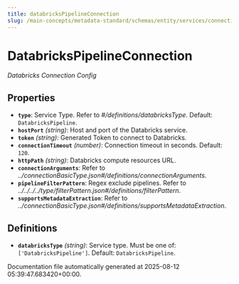 ```yaml
---
title: databricksPipelineConnection
slug: /main-concepts/metadata-standard/schemas/entity/services/connections/pipeline/databrickspipelineconnection
---
```


# DatabricksPipelineConnection

*Databricks Connection Config*

## Properties

- **`type`**: Service Type. Refer to *#/definitions/databricksType*. Default: `DatabricksPipeline`.
- **`hostPort`** *(string)*: Host and port of the Databricks service.
- **`token`** *(string)*: Generated Token to connect to Databricks.
- **`connectionTimeout`** *(number)*: Connection timeout in seconds. Default: `120`.
- **`httpPath`** *(string)*: Databricks compute resources URL.
- **`connectionArguments`**: Refer to *../connectionBasicType.json#/definitions/connectionArguments*.
- **`pipelineFilterPattern`**: Regex exclude pipelines. Refer to *../../../../type/filterPattern.json#/definitions/filterPattern*.
- **`supportsMetadataExtraction`**: Refer to *../connectionBasicType.json#/definitions/supportsMetadataExtraction*.
## Definitions

- **`databricksType`** *(string)*: Service type. Must be one of: `['DatabricksPipeline']`. Default: `DatabricksPipeline`.


Documentation file automatically generated at 2025-08-12 05:39:47.683420+00:00.
